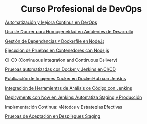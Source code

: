 <h1 align="center"> Curso Profesional de DevOps </h1>

<a href="https://github.com/galvisjuanc/useful_docs/blob/main/DevOps/Integraci%C3%B3n%20y%20Despliegue%20Continuo%20(CI-CD)/Curso%20Profesional%20de%20DevOps/Docs/Automatizacion_MejoraContinua.md"> Automatización y Mejora Continua en DevOps </a>

<a href="https://github.com/galvisjuanc/useful_docs/blob/main/DevOps/Integraci%C3%B3n%20y%20Despliegue%20Continuo%20(CI-CD)/Curso%20Profesional%20de%20DevOps/Docs/Docker_Ambientes.md"> Uso de Docker para Homogeneidad en Ambientes de Desarrollo </a>

<a href="https://github.com/galvisjuanc/useful_docs/blob/main/DevOps/Integraci%C3%B3n%20y%20Despliegue%20Continuo%20(CI-CD)/Curso%20Profesional%20de%20DevOps/Docs/GestionDependencias_Dockerfile_Nodejs.md"> Gestión de Dependencias y Dockerfile en Node.js </a>

<a href="https://github.com/galvisjuanc/useful_docs/blob/main/DevOps/Integraci%C3%B3n%20y%20Despliegue%20Continuo%20(CI-CD)/Curso%20Profesional%20de%20DevOps/Docs/Ejecucion_Pruebas_Contenedores_Nodejs.md"> Ejecución de Pruebas en Contenedores con Node.js </a>

<a href="https://github.com/galvisjuanc/useful_docs/blob/main/DevOps/Integraci%C3%B3n%20y%20Despliegue%20Continuo%20(CI-CD)/Curso%20Profesional%20de%20DevOps/Docs/CI_CD.md"> CI_CD (Continuous Integration and Continuous Delivery) </a>

<a href="https://github.com/galvisjuanc/useful_docs/blob/main/DevOps/Integraci%C3%B3n%20y%20Despliegue%20Continuo%20(CI-CD)/Curso%20Profesional%20de%20DevOps/Docs/PruebasAutomatizadas_Docker_Jenkins.md"> Pruebas automatizadas con Docker y Jenkins en CI/CD </a>

<a href="https://github.com/galvisjuanc/useful_docs/blob/main/DevOps/Integraci%C3%B3n%20y%20Despliegue%20Continuo%20(CI-CD)/Curso%20Profesional%20de%20DevOps/Docs/ImagenesDocker_DockerHub.md"> Publicación de Imagenes Docker en DockerHub con Jenkins </a>

<a href="https://github.com/galvisjuanc/useful_docs/blob/main/DevOps/Integraci%C3%B3n%20y%20Despliegue%20Continuo%20(CI-CD)/Curso%20Profesional%20de%20DevOps/Docs/Herramientas_Analisis_Codigo.md"> Integración de Herramientas de Análisis de Código con Jenkins </a>

<a href="https://github.com/galvisjuanc/useful_docs/blob/main/DevOps/Integraci%C3%B3n%20y%20Despliegue%20Continuo%20(CI-CD)/Curso%20Profesional%20de%20DevOps/Docs/AutomatizaStaging_Prod.md"> Deployments con Now en Jenkins: Automatiza Staging y Producción </a>

<a href="https://github.com/galvisjuanc/useful_docs/blob/main/DevOps/Integraci%C3%B3n%20y%20Despliegue%20Continuo%20(CI-CD)/Curso%20Profesional%20de%20DevOps/Docs/ImplementacionContinua_MetodosEfectivos.md"> Implementación Continua: Métodos y Estrategias Efectivas </a>

<a href="https://github.com/galvisjuanc/useful_docs/blob/main/DevOps/Integraci%C3%B3n%20y%20Despliegue%20Continuo%20(CI-CD)/Curso%20Profesional%20de%20DevOps/Docs/Pruebas_Aceptacion_Staging.md"> Pruebas de Aceptación en Despliegues Staging </a>